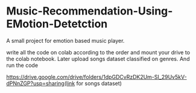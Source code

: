 # Music-Recommendation-Using-EMotion-Detetction
A small project for emotion based music player.

write all the code on colab according to the order and mount your drive to the colab notebook.
Later upload songs dataset classified on genres.
And run the code 

https://drive.google.com/drive/folders/1dpGDCvRzDK2Um-SI_29Uv5kV-dPNnZGP?usp=sharing(link for songs dataset)
